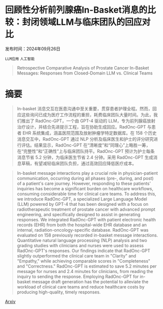# 回顾性分析前列腺癌In-Basket消息的比较：封闭领域LLM与临床团队的回应对比

发布时间：2024年09月26日

`LLM应用` `人工智能`

> Retrospective Comparative Analysis of Prostate Cancer In-Basket Messages: Responses from Closed-Domain LLM vs. Clinical Teams

# 摘要

> In-basket 消息交互在医患沟通中至关重要，贯穿患者护理全程。然而，回应这些询问已成为医疗工作流程的重担，耗费临床团队大量时间。为此，我们推出了 RadOnc-GPT，一个由 GPT-4 驱动的 LLM，专为前列腺癌放射治疗设计，并结合先进提示工程，旨在协助生成回应。RadOnc-GPT 与患者 EHR 系统集成，涵盖医院范围及放射肿瘤学特定数据库。在 158 个历史消息交互中，RadOnc-GPT 通过 NLP 分析及临床医生和护士的评分研究进行评估。结果显示，RadOnc-GPT 在“清晰度”和“同理心”上略胜一筹，在“完整性”和“正确性”上与临床团队持平。RadOnc-GPT 预计为护士每条消息节省 5.2 分钟，为临床医生节省 2.4 分钟。采用 RadOnc-GPT 生成消息草稿，有望减轻临床团队负担，通过高效回应降低医疗成本。

> In-basket message interactions play a crucial role in physician-patient communication, occurring during all phases (pre-, during, and post) of a patient's care journey. However, responding to these patients' inquiries has become a significant burden on healthcare workflows, consuming considerable time for clinical care teams. To address this, we introduce RadOnc-GPT, a specialized Large Language Model (LLM) powered by GPT-4 that has been designed with a focus on radiotherapeutic treatment of prostate cancer with advanced prompt engineering, and specifically designed to assist in generating responses. We integrated RadOnc-GPT with patient electronic health records (EHR) from both the hospital-wide EHR database and an internal, radiation-oncology-specific database. RadOnc-GPT was evaluated on 158 previously recorded in-basket message interactions. Quantitative natural language processing (NLP) analysis and two grading studies with clinicians and nurses were used to assess RadOnc-GPT's responses. Our findings indicate that RadOnc-GPT slightly outperformed the clinical care team in "Clarity" and "Empathy," while achieving comparable scores in "Completeness" and "Correctness." RadOnc-GPT is estimated to save 5.2 minutes per message for nurses and 2.4 minutes for clinicians, from reading the inquiry to sending the response. Employing RadOnc-GPT for in-basket message draft generation has the potential to alleviate the workload of clinical care teams and reduce healthcare costs by producing high-quality, timely responses.

[Arxiv](https://arxiv.org/abs/2409.18290)
